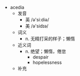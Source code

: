 - acedia
  - 发音
    - 英 /ə'siːdiə/
    - 美 /ə'sidɪə/
  - 词义
    - n. 无精打采的样子；懒惰
  - 近义词
    - n. 绝望；懒惰，倦怠
      - despair
      - hopelessness
  - 补充